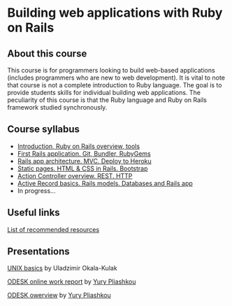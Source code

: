 # Building web applications with Ruby on Rails

## About this course

This course is for programmers looking to build web-based applications
(includes programmers who are new to web development).
It is vital to note that course is not a complete introduction to Ruby language.
The goal is to provide students skills for individual building web applications.
The peculiarity of this course is that the Ruby language and Ruby on Rails
framework studied synchronously.

## Course syllabus

* [Introduction, Ruby on Rails overview, tools](0_lecture.md)
* [First Rails application. Git, Bundler, RubyGems](1_lecture.md)
* [Rails app architecture. MVC. Deploy to Heroku](2_lecture.md)
* [Static pages. HTML & CSS in Rails. Bootstrap](3_lecture.md)
* [Action Controller overview. REST. HTTP](4_lecture.md)
* [Active Record basics. Rails models. Databases and Rails app](5_lecture.md)
* In progress...

## Useful links

[List of recommended resources](useful_links.md)

## Presentations

[UNIX basics](presentations/unix_basics.pdf) by Uladzimir Okala-Kulak

[ODESK online work report](presentations/odesk/eo_global_report.pdf) by [Yury Pliashkou](https://github.com/Pliashkou)

[ODESK owerview](presentations/odesk/odesk.pdf) by [Yury Pliashkou](https://github.com/Pliashkou)
